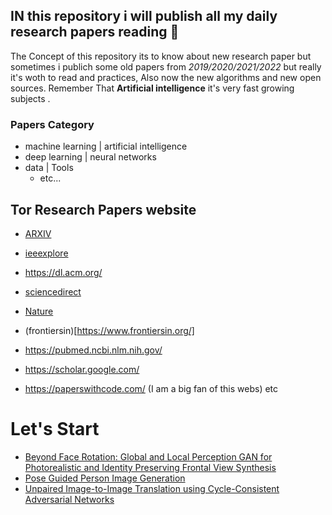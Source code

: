 
##  IN this repository i will publish all my daily research papers reading 📖 
The Concept of this repository its to know about new research paper but sometimes i publich some old papers from *2019/2020/2021/2022* but really it's woth to read and practices, Also now the new algorithms and new open sources.
Remember That **Artificial intelligence** it's very fast growing subjects .


### Papers Category 

- machine learning | artificial intelligence 
- deep learning | neural networks 
- data | Tools
     - etc...
## Tor Research Papers website

- [ARXIV](https://arxiv.org/)

- [ieeexplore](https://ieeexplore.ieee.org/Xplore/home.jsp)

- https://dl.acm.org/

- [sciencedirect](https://www.sciencedirect.com/) 

- [Nature](https://www.nature.com/srep/)

- (frontiersin)[https://www.frontiersin.org/]
  
- https://pubmed.ncbi.nlm.nih.gov/
  
- https://scholar.google.com/
  
- https://paperswithcode.com/ (I am a big fan of this webs)
etc 

# **Let's Start**
- [Beyond Face Rotation: Global and Local Perception GAN for Photorealistic and Identity Preserving Frontal View Synthesis](https://arxiv.org/abs/1704.04086)
- [Pose Guided Person Image Generation](https://arxiv.org/abs/1705.09368)
- [Unpaired Image-to-Image Translation using Cycle-Consistent Adversarial Networks](https://arxiv.org/abs/1703.10593)

